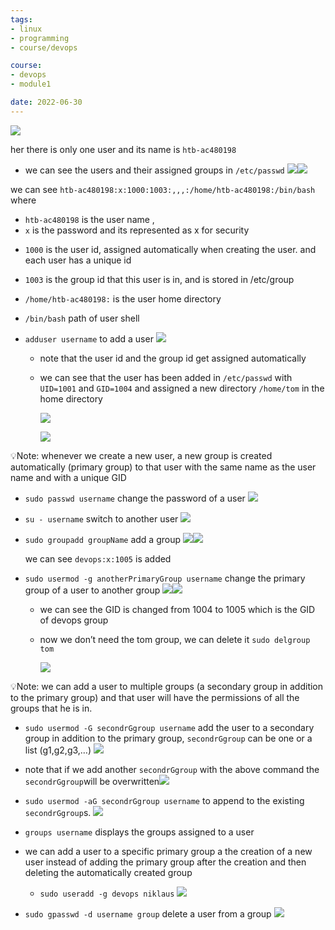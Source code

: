 ```yaml
---
tags: 
- linux
- programming
- course/devops

course:
- devops
- module1

date: 2022-06-30
---
```



[![](Manage-users-and-groups-and-their-permissions-images/Untitled.png)](Manage-users-and-groups-and-their-permissions-images/Untitled.png)

her there is only one user and its name is `htb-ac480198`


*   we can see the users and their assigned groups in `/etc/passwd`
    [![](Manage-users-and-groups-and-their-permissions-images/Untitled%201.png)](Manage-users-and-groups-and-their-permissions-images/Untitled%201.png)[![](Manage-users-and-groups-and-their-permissions-images/Untitled%202.png)](Manage-users-and-groups-and-their-permissions-images/Untitled%202.png)
  
  we can see `htb-ac480198:x:1000:1003:,,,:/home/htb-ac480198:/bin/bash` where
  
  -   `htb-ac480198` is the user name ,
  -   `x` is the password and its represented as x for security
  *   `1000` is the user id, assigned automatically when creating the user. and each user has a unique id
  *   `1003` is the group id that this user is in, and is stored in /etc/group
  *   `/home/htb-ac480198:` is the user home directory
  *   `/bin/bash` path of user shell


*   `adduser username` to add a user
    [![](Manage-users-and-groups-and-their-permissions-images/Untitled%203.png)](Manage-users-and-groups-and-their-permissions-images/Untitled%203.png)
    
    *   note that the user id and the group id get assigned automatically
    
    *   we can see that the user has been added in `/etc/passwd` with `UID=1001` and `GID=1004` and assigned a new directory `/home/tom` in the home directory
        
        [![](Manage-users-and-groups-and-their-permissions-images/Untitled%204.png)](Manage-users-and-groups-and-their-permissions-images/Untitled%204.png)
        
        [![](Manage-users-and-groups-and-their-permissions-images/Untitled%205.png)](Manage-users-and-groups-and-their-permissions-images/Untitled%205.png)
        
    

💡Note: whenever we create a new user, a new group is created automatically (primary group) to 
    that user with the same name as the user name and with a unique GID

*   `sudo passwd username` change the password of a user
    [![](Manage-users-and-groups-and-their-permissions-images/Untitled%206.png)](Manage-users-and-groups-and-their-permissions-images/Untitled%206.png)
    

*   `su - username` switch to another user
    [![](Manage-users-and-groups-and-their-permissions-images/Untitled%207.png)](Manage-users-and-groups-and-their-permissions-images/Untitled%207.png)

*   `sudo groupadd groupName` add a group
    [![](Manage-users-and-groups-and-their-permissions-images/Untitled%208.png)](Manage-users-and-groups-and-their-permissions-images/Untitled%208.png)[![](Manage-users-and-groups-and-their-permissions-images/Untitled%209.png)](Manage-users-and-groups-and-their-permissions-images/Untitled%209.png)
    
    we can see `devops:x:1005` is added

*   `sudo usermod -g anotherPrimaryGroup username` change the primary group of a user to another group
    [![](Manage-users-and-groups-and-their-permissions-images/Untitled%2010.png)](Manage-users-and-groups-and-their-permissions-images/Untitled%2010.png)[![](Manage-users-and-groups-and-their-permissions-images/Untitled%2011.png)](Manage-users-and-groups-and-their-permissions-images/Untitled%2011.png)
    *   we can see the GID is changed from 1004 to 1005 which is the GID of devops group
    
    *   now we don’t need the tom group, we can delete it `sudo delgroup tom`
        
        [![](Manage-users-and-groups-and-their-permissions-images/Untitled%2012.png)](Manage-users-and-groups-and-their-permissions-images/Untitled%2012.png)
        
    

💡Note: we can add a user to multiple groups (a secondary group in addition to the primary group) 
    and that user will have the permissions of all the groups that he is in.

*   `sudo usermod -G secondrGgroup username` add the user to a secondary group in addition to the primary group, `secondrGgroup` can be one or a list (g1,g2,g3,…)
    [![](Manage-users-and-groups-and-their-permissions-images/Untitled%2013.png)](Manage-users-and-groups-and-their-permissions-images/Untitled%2013.png)

*   note that if we add another `secondrGgroup` with the above command the `secondrGgroup`will be overwritten[![](Manage-users-and-groups-and-their-permissions-images/Untitled%2014.png)](Manage-users-and-groups-and-their-permissions-images/Untitled%2014.png)

*   `sudo usermod -aG secondrGgroup username` to append to the existing `secondrGgroup`s.
    [![](Manage-users-and-groups-and-their-permissions-images/Untitled%2015.png)](Manage-users-and-groups-and-their-permissions-images/Untitled%2015.png)
    

*   `groups username` displays the groups assigned to a user

*   we can add a user to a specific primary group a the creation of a new user instead of adding the primary group after the creation and then deleting the automatically created group
    
    *   `sudo useradd -g devops niklaus`
    [![](Manage-users-and-groups-and-their-permissions-images/Untitled%2016.png)](Manage-users-and-groups-and-their-permissions-images/Untitled%2016.png)


*   `sudo gpasswd -d username group` delete a user from a group
    [![](Manage-users-and-groups-and-their-permissions-images/Untitled%2017.png)](Manage-users-and-groups-and-their-permissions-images/Untitled%2017.png)
